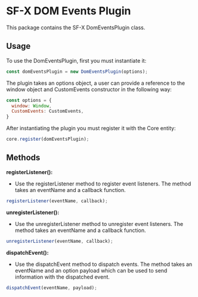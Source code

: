 # SF-X DOM Events Plugin

This package contains the SF-X DomEventsPlugin class.

## Usage

To use the DomEventsPlugin, first you must instantiate it:

```js
const domEventsPlugin = new DomEventsPlugin(options);
```

The plugin takes an options object, a user can provide a reference to
the window object and CustomEvents constructor in the following way:

```js
const options = {
  window: Window,
  CustomEvents: CustomEvents,
}
```

After instantiating the plugin you must register it with the Core entity:

```js
core.register(domEventsPlugin); 
```

## Methods
**registerListener():**
  - Use the registerListener method to register event listeners. The method
    takes an eventName and a callback function.

```js
registerListener(eventName, callback);
```

**unregisterListener():**
  - Use the unregisterListener method to unregister event listeners. The
    method takes an eventName and a callback function.

```js
unregisterListener(eventName, callback);
```

**dispatchEvent():**
  - Use the dispatchEvent method to dispatch events. The method takes an
    eventName and an option payload which can be used to send information
    with the dispatched event.

```js
dispatchEvent(eventName, payload);
```
